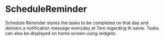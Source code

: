# ScheduleReminder

Schedule Reminder stores the tasks to be completed on that day and delivers a notification message everyday at 7am regarding th same. Tasks can also be displayed on home screen using widgets.
